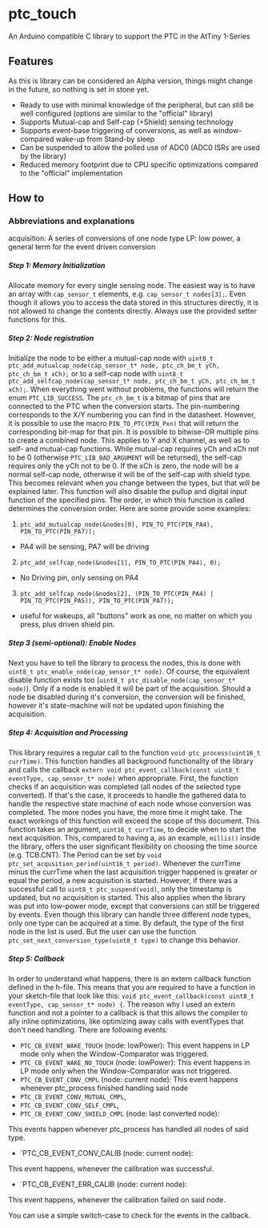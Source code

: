 # ptc_touch
An Arduino compatible C library to support the PTC in the AtTiny 1-Series

## Features
As this is library can be considered an Alpha version, things might change in the future, so nothing is set in stone yet.
* Ready to use with minimal knowledge of the peripheral, but can still be well configured (options are similar to the "official" library)
* Supports Mutual-cap and Self-cap (+Shield) sensing technology
* Supports event-base triggering of conversions, as well as window-compared wake-up from Stand-by sleep
* Can be suspended to allow the polled use of ADC0 (ADC0 ISRs are used by the library)
* Reduced memory footprint due to CPU specific optimizations compared to the "official" implementation



## How to

### Abbreviations and explanations
acquisition: A series of conversions of one node type
LP: low power, a general term for the event driven conversion

##### Step 1: Memory Initialization
Allocate memory for every single sensing node. The easiest way is to have an array with `cap_sensor_t` elements, e.g. `cap_sensor_t nodes[3];`. Even though it allows you to access the data stored in this structures directly, it is not allowed to change the contents directly. Always use the provided setter functions for this.

##### Step 2: Node registration
Initialize the node to be either a mutual-cap node with `uint8_t ptc_add_mutualcap_node(cap_sensor_t* node, ptc_ch_bm_t yCh, ptc_ch_bm_t xCh);` or to a self-cap node with `uint8_t ptc_add_selfcap_node(cap_sensor_t* node, ptc_ch_bm_t yCh, ptc_ch_bm_t xCh);`. When everything went without problems, the functions will return the enum `PTC_LIB_SUCCESS`. The `ptc_ch_bm_t` is a bitmap of pins that are connected to the PTC when the conversion starts. The pin-numbering corresponds to the X/Y numbering you can find in the datasheet. However, it is possible to use the macro `PIN_TO_PTC(PIN_Pxn)` that will return the corresponding bit-map for that pin. It is possible to bitwise-OR multiple pins to create a combined node. This applies to Y and X channel, as well as to self- and mutual-cap functions. While mutual-cap requires yCh and xCh not to be 0 (otherwise `PTC_LIB_BAD_ARGUMENT` will be returned), the self-cap requires only the yCh not to be 0. If the xCh is zero, the node will be a normal self-cap node, otherwise it will be of the self-cap with shield type. This becomes relevant when you change between the types, but that will be explained later. This function will also disable the pullup and digital input function of the specified pins. The order, in which this function is called determines the conversion order.
Here are some provide some examples:
1. `ptc_add_mutualcap_node(&nodes[0], PIN_TO_PTC(PIN_PA4), PIN_TO_PTC(PIN_PA7));`
  - PA4 will be sensing, PA7 will be driving
2. `ptc_add_selfcap_node(&nodes[1], PIN_TO_PTC(PIN_PA4), 0);`
  - No Driving pin, only sensing on PA4
3. `ptc_add_selfcap_node(&nodes[2], (PIN_TO_PTC(PIN_PA4) | PIN_TO_PTC(PIN_PA5)), PIN_TO_PTC(PIN_PA7));`
  - useful for wakeups, all "buttons" work as one, no matter on which you press, plus driven shield pin.


##### Step 3 (semi-optional): Enable Nodes
Next you have to tell the library to process the nodes, this is done with `uint8_t ptc_enable_node(cap_sensor_t* node)`. Of course, the equivalent disable function exists too (`uint8_t ptc_disable_node(cap_sensor_t* node)`). Only if a node is enabled it will be part of the acquisition.  Should a node be disabled during it's conversion, the conversion will be finished, however it's state-machine will not be updated upon finishing the acquisition.

##### Step 4: Acquisition and Processing
This library requires a regular call to the function `void ptc_process(uint16_t currTime)`. This function handles all background functionality of the library and calls the callback `extern void ptc_event_callback(const uint8_t eventType, cap_sensor_t* node)` when appropriate. First, the function checks if an acquisition was completed (all nodes of the selected type converted). If that's the case, it proceeds to handle the gathered data to handle the respective state machine of each node whose conversion was completed. The more nodes you have, the more time it might take. 
The exact workings of this function will exceed the scope of this document. 
This function takes an argument, `uint16_t currTime`, to decide when to start the next acquisition. This, compared to having a, as an example, `millis()` inside the library, offers the user significant flexibility on choosing the time source (e.g. TCB.CNT). The Period can be set by `void ptc_set_acqusition_period(uint16_t period)`. Whenever the currTime minus the currTime when the last acquisition trigger happened is greater or equal the period, a new acquisition is started.
However, if there was a successful call to `uint8_t ptc_suspend(void)`, only the timestamp is updated, but no acquisition is started. This also applies when the library was put into low-power mode, except that conversions can still be triggered by events.
Even though this library can handle three different node types, only one type can be acquired at a time. By default, the type of the first node in the list is used. But the user can use the function `ptc_set_next_conversion_type(uint8_t type)` to change this behavior.

##### Step 5: Callback
In order to understand what happens, there is an extern callback function defined in the h-file. This means that you are required to have a function in your sketch-file that look like this: `void ptc_event_callback(const uint8_t eventType, cap_sensor_t* node) {`. The reason why I used an extern function and not a pointer to a callback is that this allows the compiler to ally inline optimizations, like optimizing away calls with eventTypes that don't need handling.
There are following events:
* `PTC_CB_EVENT_WAKE_TOUCH` (node: lowPower): This event happens in LP mode only when the Window-Comparator was triggered.
* `PTC_CB_EVENT_WAKE_NO_TOUCH` (node: lowPower): This event happens in LP mode only when the Window-Comparator was not triggered.
* `PTC_CB_EVENT_CONV_CMPL` (node: current node): This event happens whenever ptc_process finished handling said node
* `PTC_CB_EVENT_CONV_MUTUAL_CMPL`,
* `PTC_CB_EVENT_CONV_SELF_CMPL`,
* `PTC_CB_EVENT_CONV_SHIELD_CMPL` (node: last converted node): 

This events happen whenever ptc_process has handled all nodes of said type.
* `PTC_CB_EVENT_CONV_CALIB (node: current node): 

This event happens, whenever the calibration was successful.
* `PTC_CB_EVENT_ERR_CALIB (node: current node): 

This event happens, whenever the calibration failed on said node.

You can use a simple switch-case to check for the events in the callback.







